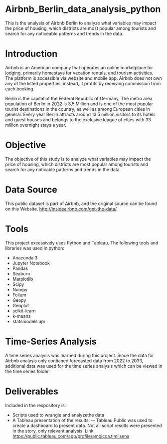 # Airbnb_Berlin_data_analysis_python
This is the analysis of Airbnb Berlin to analyze what variables may impact the price of housing, which districts are most popular among tourists and search for any noticeable patterns and trends in the data.
# Introduction 
Airbnb is an American company that operates an online marketplace for lodging, primarily homestays for vacation rentals, and tourism activities. The platform is accessible via website and mobile app. Airbnb does not own any of the listed properties; instead, it profits by receiving commission from each booking.

Berlin is the capital of the Federal Republic of Germany. The metro area population of Berlin in 2022 is 3,5 Million and is one of the most popular tourist destinations in the country, as well as among European cities in general. Every year Berlin attracts around 13.5 million visitors to its hotels and guest houses and belongs to the exclusive league of cities with 33 million overnight stays a year.

# Objective
The objective of this study is to analyze what variables may impact the price of housing, which districts are most popular among tourists and search for any noticable patterns and trends in the data.

# Data Source
This public dataset is part of Airbnb, and the original source can be found on this Website.
http://insideairbnb.com/get-the-data/ 

# Tools
This project excessively uses Python and Tableau. The following tools and libraries was used in python:

- Anaconda 3
- Jupyter Notebook
- Pandas
- Seaborn
- Matplotlib
- Scipy
- Numpy
- Folium
- Geopy
- Geoplot
- scikit-learn
- k-means
- statsmodels.api

# Time-Series Analysis
A time series analysis was learned during this project. Since the data for Airbnb analysis only contianed forecasted data from 2022 to 2033, additional data was used for the time series analysis which can be viewed in the time series folder.

# Deliverables
Included in the respository is:

- Scripts used to wrangle and analyzethe data
- A Tableau presentation of the results: 
-- Tableau Public was used to create a dashboard to present data. Not all script results were presented in the story, only relevant analysis. Link https://public.tableau.com/app/profile/ambicca.timilsena 


